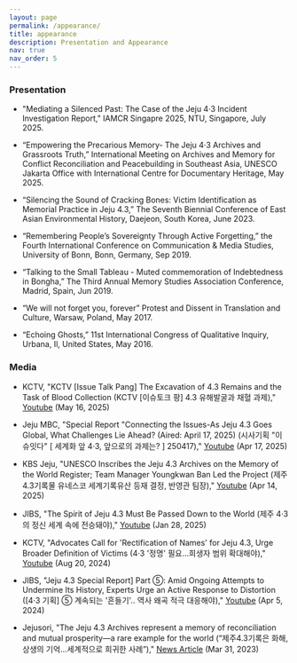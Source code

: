 ```yaml
---
layout: page
permalink: /appearance/
title: appearance
description: Presentation and Appearance
nav: true
nav_order: 5
---
```


### Presentation

- "Mediating a Silenced Past: The Case of the Jeju 4·3 Incident Investigation Report," IAMCR Singapre 2025, NTU, Singapore, July 2025.

- “Empowering the Precarious Memory- The Jeju 4·3 Archives and Grassroots Truth,” International Meeting on Archives and Memory for Conflict Reconciliation and Peacebuilding in Southeast Asia, UNESCO Jakarta Office with International Centre for Documentary Heritage, May 2025.

- “Silencing the Sound of Cracking Bones: Victim Identification as Memorial Practice in Jeju 4.3,” The Seventh Biennial Conference of East Asian Environmental History, Daejeon, South Korea, June 2023.

- “Remembering People’s Sovereignty Through Active Forgetting,” the Fourth International Conference on Communication & Media Studies, University of Bonn, Bonn, Germany, Sep 2019. 

- “Talking to the Small Tableau - Muted commemoration of Indebtedness in Bongha,” The Third Annual Memory Studies Association Conference, Madrid, Spain, Jun 2019.

- “We will not forget you, forever” Protest and Dissent in Translation and Culture, Warsaw, Poland, May 2017.  

- “Echoing Ghosts,” 11st International Congress of Qualitative Inquiry, Urbana, Il, United States, May 2016.

### Media

- KCTV, "KCTV [Issue Talk Pang] The Excavation of 4.3 Remains and the Task of Blood Collection (KCTV [이슈토크 팡] 4.3 유해발굴과 채혈 과제)," <a href="https://www.youtube.com/watch?v=1LnfO77HOK0">Youtube</a> (May 16, 2025)

- Jeju MBC, "Special Report "Connecting the Issues-As Jeju 4.3 Goes Global, What Challenges Lie Ahead? (Aired: April 17, 2025) (시사기획 "이슈잇다" [ 세계화 앞 4·3, 앞으로의 과제는? ] 250417)," <a href="https://www.youtube.com/watch?v=sBVYVbrHQNY">Youtube</a> (Apr 17, 2025)

- KBS Jeju, "UNESCO Inscribes the Jeju 4.3 Archives on the Memory of the World Register; Team Manager Youngkwan Ban Led the Project (제주4.3기록물 유네스코 세계기록유산 등재 결정, 반영관 팀장)," <a href="https://www.youtube.com/watch?v=kTyxrn9eNzQ">Youtube</a> (Apr 14, 2025)

- JIBS, "The Spirit of Jeju 4.3 Must Be Passed Down to the World (제주 4·3의 정신 세계 속에 전승돼야)," <a href="https://www.youtube.com/watch?v=riBJrTaQ1Ms">Youtube</a> (Jan 28, 2025)

- KCTV, "Advocates Call for 'Rectification of Names' for Jeju 4.3, Urge Broader Definition of Victims (4·3 '정명' 필요…희생자 범위 확대해야)," <a href="https://www.youtube.com/watch?v=TjDHNeQQZo0">Youtube</a> (Aug 20, 2024)

- JIBS, "Jeju 4.3 Special Report] Part ⑤: Amid Ongoing Attempts to Undermine Its History, Experts Urge an Active Response to Distortion ([4·3 기획] ⑤ 계속되는 '흔들기'.. 역사 왜곡 적극 대응해야)," <a href="https://www.youtube.com/watch?v=UDEl5H7y0uU">Youtube</a> (Apr 5, 2024)

- Jejusori, "The Jeju 4.3 Archives represent a memory of reconciliation and mutual prosperity—a rare example for the world (“제주4.3기록은 화해, 상생의 기억...세계적으로 희귀한 사례”)," <a href="https://www.jejusori.net/news/articleView.html?idxno=413465">News Article</a> (Mar 31, 2023)


